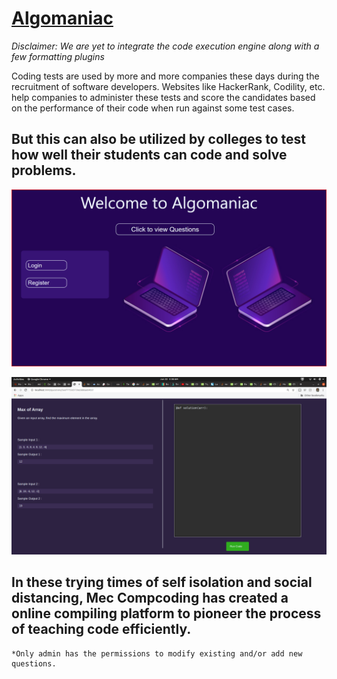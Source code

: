 # [Algomaniac](https://mecalgomaniac.herokuapp.com/)
<i>Disclaimer: We are yet to integrate the code execution engine along with a few formatting plugins</i>

Coding tests are used by more and more companies these days during the recruitment of software developers. Websites like HackerRank, Codility, etc. help companies to administer these tests and score the candidates based on the performance of their code when run against some test cases. 

## But this can also be utilized by colleges to test how well their students can code and solve problems.

![scsht](https://raw.githubusercontent.com/Pranavimmaneni/Algomaniac/master/hackweek/nigg.png)

![scsht](https://raw.githubusercontent.com/Pranavimmaneni/Algomaniac/master/hackweek/Screenshot%20from%202020-06-22%2005-38-37.png)

## In these trying times of self isolation and social distancing, Mec Compcoding has created a online compiling platform to pioneer the process of teaching code efficiently.
```
*Only admin has the permissions to modify existing and/or add new questions.  
```
